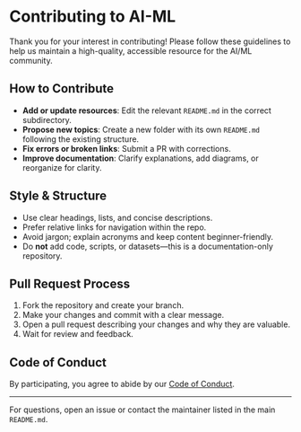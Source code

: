 # Contributing to AI-ML

Thank you for your interest in contributing! Please follow these guidelines to help us maintain a high-quality, accessible resource for the AI/ML community.

## How to Contribute
- **Add or update resources**: Edit the relevant `README.md` in the correct subdirectory.
- **Propose new topics**: Create a new folder with its own `README.md` following the existing structure.
- **Fix errors or broken links**: Submit a PR with corrections.
- **Improve documentation**: Clarify explanations, add diagrams, or reorganize for clarity.

## Style & Structure
- Use clear headings, lists, and concise descriptions.
- Prefer relative links for navigation within the repo.
- Avoid jargon; explain acronyms and keep content beginner-friendly.
- Do **not** add code, scripts, or datasets—this is a documentation-only repository.

## Pull Request Process
1. Fork the repository and create your branch.
2. Make your changes and commit with a clear message.
3. Open a pull request describing your changes and why they are valuable.
4. Wait for review and feedback.

## Code of Conduct
By participating, you agree to abide by our [Code of Conduct](CODE_OF_CONDUCT.md).

---
For questions, open an issue or contact the maintainer listed in the main `README.md`.
